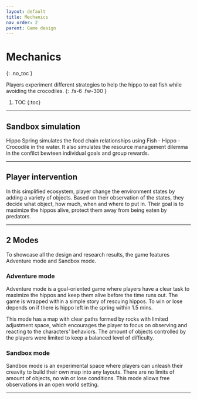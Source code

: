 ```yaml
---
layout: default
title: Mechanics
nav_order: 2
parent: Game design
---
```


# Mechanics
{: .no_toc }

Players experiment different strategies to help the hippo to eat fish while avoiding the crocodiles.
{: .fs-6 .fw-300 }


1. TOC
{:toc}

---

## Sandbox simulation
Hippo Spring simulates the food chain relationships using Fish - Hippo - Crocodile in the water. It also simulates the resource management dilemma in the confilct bewteen individual goals and group rewards.

---

## Player intervention
In this simplified ecosystem, player change the environment states by adding a variety of objects. Based on their observation of the states, they decide what object, how much, when and where to put in. Their goal is to maximize the hippos alive, protect them away from being eaten by predators.

---

## 2 Modes
To showcase all the design and research results, the game features Adventure mode and Sandbox mode.

### Adventure mode
Adventure mode is a goal-oriented game where players have a clear task to maximize the hippos and keep them alive before the time runs out. The game is wrapped within a simple story of rescuing hippos. To win or lose depends on if there is hippo left in the spring within 1.5 mins.

This mode has a map with clear paths formed by rocks with limited adjustment space, which encourages the player to focus on observing and reacting to the characters' behaviors. The amount of objects controlled by the players were limited to keep a balanced level of difficulty. 

### Sandbox mode
Sandbox mode is an experimental space where players can unleash their creavity to build their own map into any layouts. There are no limits of amount of objects, no win or lose conditions. This mode allows free observations in an open world setting. 

---

